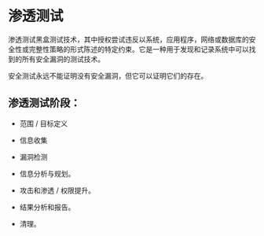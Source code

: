 # 渗透测试

渗透测试黑盒测试技术，其中授权尝试违反以系统，应用程序，网络或数据库的安全性或完整性策略的形式陈述的特定约束。它是一种用于发现和记录系统中可以找到的所有安全漏洞的测试技术。

安全测试永远不能证明没有安全漏洞，但它可以证明它们的存在。

## 渗透测试阶段：

* 范围 / 目标定义

* 信息收集

* 漏洞检测

* 信息分析与规划。

* 攻击和渗透 / 权限提升。

* 结果分析和报告。

* 清理。
